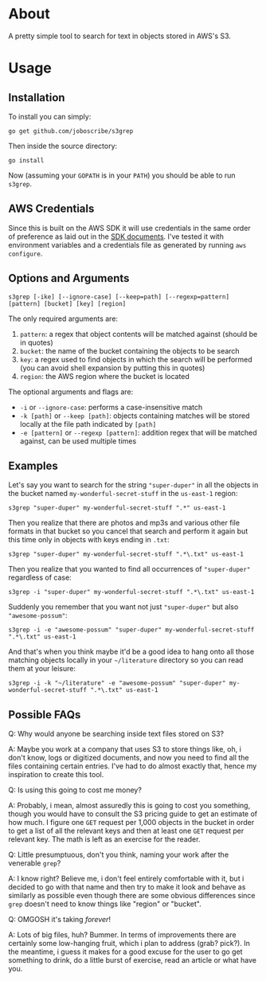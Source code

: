 # About
A pretty simple tool to search for text in objects stored in AWS's S3. 
# Usage
## Installation
To install you can simply:
```
go get github.com/joboscribe/s3grep
```
Then inside the source directory:
```
go install
```
Now (assuming your `GOPATH` is in your `PATH`) you should be able to run `s3grep`.
## AWS Credentials
Since this is built on the AWS SDK it will use credentials in the same order of preference as laid out in the [SDK documents](https://docs.aws.amazon.com/sdk-for-go/v1/developer-guide/configuring-sdk.html). I've tested it with environment variables and a credentials file as generated by running `aws configure`.
## Options and Arguments
```
s3grep [-ike] [--ignore-case] [--keep=path] [--regexp=pattern] [pattern] [bucket] [key] [region]
```
The only required arguments are:
1. `pattern`: a regex that object contents will be matched against (should be in quotes)
2. `bucket`: the name of the bucket containing the objects to be search
3. `key`: a regex used to find objects in which the search will be performed (you can avoid shell expansion by putting this in quotes)
4. `region`: the AWS region where the bucket is located

The optional arguments and flags are:
* `-i` or `--ignore-case`: performs a case-insensitive match
* `-k [path]` or `--keep [path]`: objects containing matches will be stored locally at the file path indicated by `[path]`
* `-e [pattern]` or `--regexp [pattern]`: addition regex that will be matched against, can be used multiple times
## Examples
Let's say you want to search for the string `"super-duper"` in all the objects in the bucket named `my-wonderful-secret-stuff` in the `us-east-1` region:
```
s3grep "super-duper" my-wonderful-secret-stuff ".*" us-east-1
```
Then you realize that there are photos and mp3s and various other file formats in that bucket so you cancel that search and perform it again but this time only in objects with keys ending in `.txt`:
```
s3grep "super-duper" my-wonderful-secret-stuff ".*\.txt" us-east-1
```
Then you realize that you wanted to find all occurrences of `"super-duper"` regardless of case:
```
s3grep -i "super-duper" my-wonderful-secret-stuff ".*\.txt" us-east-1
```
Suddenly you remember that you want not just `"super-duper"` but also `"awesome-possum"`:
```
s3grep -i -e "awesome-possum" "super-duper" my-wonderful-secret-stuff ".*\.txt" us-east-1
```
And that's when you think maybe it'd be a good idea to hang onto all those matching objects locally in your `~/literature` directory so you can read them at your leisure:
```
s3grep -i -k "~/literature" -e "awesome-possum" "super-duper" my-wonderful-secret-stuff ".*\.txt" us-east-1
```
## Possible FAQs
Q: Why would anyone be searching inside text files stored on S3?

A: Maybe you work at a company that uses S3 to store things like, oh, i don't know, logs or digitized documents, and now you need to find all the files containing certain entries. I've had to do almost exactly that, hence my inspiration to create this tool.


Q: Is using this going to cost me money?

A: Probably, i mean, almost assuredly this is going to cost you something, though you would have to consult the S3 pricing guide to get an estimate of how much. I figure one `GET` request per 1,000 objects in the bucket in order to get a list of all the relevant keys and then at least one `GET` request per relevant key. The math is left as an exercise for the reader.


Q: Little presumptuous, don't you think, naming your work after the venerable `grep`?

A: I know right? Believe me, i don't feel entirely comfortable with it, but i decided to go with that name and then try to make it look and behave as similarly as possible even though there are some obvious differences since `grep` doesn't need to know things like "region" or "bucket".


Q: OMGOSH it's taking _forever_! 

A: Lots of big files, huh? Bummer. In terms of improvements there are certainly some low-hanging fruit, which i plan to address (grab? pick?). In the meantime, i guess it makes for a good excuse for the user to go get something to drink, do a little burst of exercise, read an article or what have you.